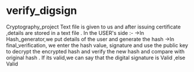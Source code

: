 # verify_digsign
Cryptography_project
Text file is given to us and after issuing certificate ,details are stored in a text file . 
In the USER's side :-
->In Hash_generator,we put details of the user and generate the hash
->In final_verification, we enter the hash value, signature and use the public key to decrypt the encrypted hash and verify the new hash and compare with original hash . If its valid,we can say that the digital signature is Valid ,else Valid
